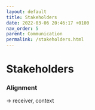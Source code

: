 ```yaml
---
layout: default
title: Stakeholders
date: 2022-03-06 20:46:17 +0100
nav_order: 5
parent: Communication
permalink: /stakeholders.html
---
```


# Stakeholders

### Alignment

-> receiver, context
